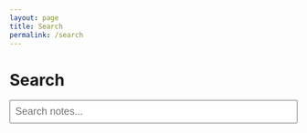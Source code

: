 ```yaml
---
layout: page
title: Search
permalink: /search
---
```


<div class="wrap">
  <h1>Search</h1>

  <div>
    <input type="text" id="search-input" placeholder="Search notes..." class="search-input">
    <div id="search-results" class="search-results"></div>
  </div>

  <script>
    // JSON containing all searchable notes
    const notes = [
      {% assign sorted_notes = site.notes | sort: "last_modified_at_timestamp" | reverse %}
      {% for note in sorted_notes %}
        {
          "title": "{{ note.title | escape }}",
          "content": {{ note.content | strip_html | strip_newlines | jsonify }},
          "url": "{{ site.baseurl }}{{ note.url }}",
          "date": "{{ note.last_modified_at | date: "%Y-%m-%d" }}"
        }{% unless forloop.last %},{% endunless %}
      {% endfor %}
    ];

    // Search function
    function performSearch() {
      const query = document.getElementById('search-input').value.toLowerCase();
      const resultsContainer = document.getElementById('search-results');
      
      if (query.length < 2) {
        resultsContainer.innerHTML = '';
        return;
      }
      
      const results = notes.filter(note => {
        return note.title.toLowerCase().includes(query) || 
               note.content.toLowerCase().includes(query);
      });
      
      if (results.length === 0) {
        resultsContainer.innerHTML = '<p>No results found.</p>';
        return;
      }
      
      let resultsHtml = '<ul>';
      results.forEach(note => {
        resultsHtml += `
          <li>
            <a href="${note.url}" class="internal-link">
              ${note.title}
            </a>
            <span class="muted small">${note.date}</span>
          </li>
        `;
      });
      resultsHtml += '</ul>';
      
      resultsContainer.innerHTML = resultsHtml;
    }

    // Add event listener
    document.getElementById('search-input').addEventListener('input', performSearch);
  </script>

  <style>
    .search-input {
      width: 100%;
      padding: 0.5rem;
      margin-bottom: 1rem;
      font-size: 1.1rem;
    }
    
    .search-results li {
      margin-bottom: 0.8rem;
    }
    
    .search-results .muted {
      margin-left: 0.5rem;
    }
  </style>
</div> 